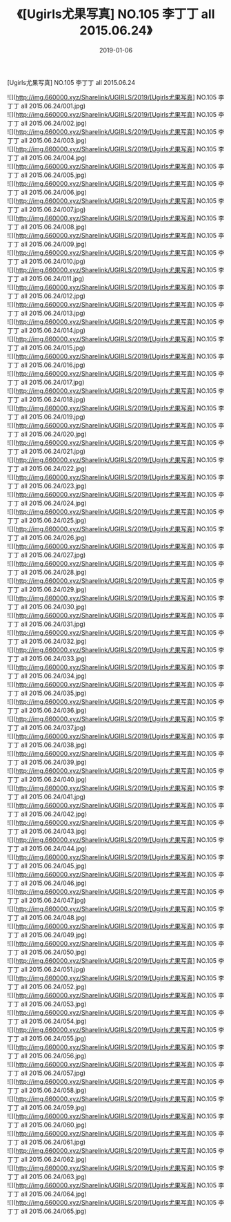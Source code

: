 ﻿---
layout: post
title:  《[Ugirls尤果写真] NO.105 李丁丁 all 2015.06.24》
date:   2019-01-06
img: http://img.660000.xyz/Sharelink/UGIRLS/2019/[Ugirls尤果写真] NO.105 李丁丁 all 2015.06.24/000.jpg
categories: [美女, 清纯, 唯美]
---

[Ugirls尤果写真] NO.105 李丁丁 all 2015.06.24

 ![](http://img.660000.xyz/Sharelink/UGIRLS/2019/[Ugirls尤果写真] NO.105 李丁丁 all 2015.06.24/001.jpg) <br>![](http://img.660000.xyz/Sharelink/UGIRLS/2019/[Ugirls尤果写真] NO.105 李丁丁 all 2015.06.24/002.jpg) <br>![](http://img.660000.xyz/Sharelink/UGIRLS/2019/[Ugirls尤果写真] NO.105 李丁丁 all 2015.06.24/003.jpg) <br>![](http://img.660000.xyz/Sharelink/UGIRLS/2019/[Ugirls尤果写真] NO.105 李丁丁 all 2015.06.24/004.jpg) <br>![](http://img.660000.xyz/Sharelink/UGIRLS/2019/[Ugirls尤果写真] NO.105 李丁丁 all 2015.06.24/005.jpg) <br>![](http://img.660000.xyz/Sharelink/UGIRLS/2019/[Ugirls尤果写真] NO.105 李丁丁 all 2015.06.24/006.jpg) <br>![](http://img.660000.xyz/Sharelink/UGIRLS/2019/[Ugirls尤果写真] NO.105 李丁丁 all 2015.06.24/007.jpg) <br>![](http://img.660000.xyz/Sharelink/UGIRLS/2019/[Ugirls尤果写真] NO.105 李丁丁 all 2015.06.24/008.jpg) <br>![](http://img.660000.xyz/Sharelink/UGIRLS/2019/[Ugirls尤果写真] NO.105 李丁丁 all 2015.06.24/009.jpg) <br>![](http://img.660000.xyz/Sharelink/UGIRLS/2019/[Ugirls尤果写真] NO.105 李丁丁 all 2015.06.24/010.jpg) <br>![](http://img.660000.xyz/Sharelink/UGIRLS/2019/[Ugirls尤果写真] NO.105 李丁丁 all 2015.06.24/011.jpg) <br>![](http://img.660000.xyz/Sharelink/UGIRLS/2019/[Ugirls尤果写真] NO.105 李丁丁 all 2015.06.24/012.jpg) <br>![](http://img.660000.xyz/Sharelink/UGIRLS/2019/[Ugirls尤果写真] NO.105 李丁丁 all 2015.06.24/013.jpg) <br>![](http://img.660000.xyz/Sharelink/UGIRLS/2019/[Ugirls尤果写真] NO.105 李丁丁 all 2015.06.24/014.jpg) <br>![](http://img.660000.xyz/Sharelink/UGIRLS/2019/[Ugirls尤果写真] NO.105 李丁丁 all 2015.06.24/015.jpg) <br>![](http://img.660000.xyz/Sharelink/UGIRLS/2019/[Ugirls尤果写真] NO.105 李丁丁 all 2015.06.24/016.jpg) <br>![](http://img.660000.xyz/Sharelink/UGIRLS/2019/[Ugirls尤果写真] NO.105 李丁丁 all 2015.06.24/017.jpg) <br>![](http://img.660000.xyz/Sharelink/UGIRLS/2019/[Ugirls尤果写真] NO.105 李丁丁 all 2015.06.24/018.jpg) <br>![](http://img.660000.xyz/Sharelink/UGIRLS/2019/[Ugirls尤果写真] NO.105 李丁丁 all 2015.06.24/019.jpg) <br>![](http://img.660000.xyz/Sharelink/UGIRLS/2019/[Ugirls尤果写真] NO.105 李丁丁 all 2015.06.24/020.jpg) <br>![](http://img.660000.xyz/Sharelink/UGIRLS/2019/[Ugirls尤果写真] NO.105 李丁丁 all 2015.06.24/021.jpg) <br>![](http://img.660000.xyz/Sharelink/UGIRLS/2019/[Ugirls尤果写真] NO.105 李丁丁 all 2015.06.24/022.jpg) <br>![](http://img.660000.xyz/Sharelink/UGIRLS/2019/[Ugirls尤果写真] NO.105 李丁丁 all 2015.06.24/023.jpg) <br>![](http://img.660000.xyz/Sharelink/UGIRLS/2019/[Ugirls尤果写真] NO.105 李丁丁 all 2015.06.24/024.jpg) <br>![](http://img.660000.xyz/Sharelink/UGIRLS/2019/[Ugirls尤果写真] NO.105 李丁丁 all 2015.06.24/025.jpg) <br>![](http://img.660000.xyz/Sharelink/UGIRLS/2019/[Ugirls尤果写真] NO.105 李丁丁 all 2015.06.24/026.jpg) <br>![](http://img.660000.xyz/Sharelink/UGIRLS/2019/[Ugirls尤果写真] NO.105 李丁丁 all 2015.06.24/027.jpg) <br>![](http://img.660000.xyz/Sharelink/UGIRLS/2019/[Ugirls尤果写真] NO.105 李丁丁 all 2015.06.24/028.jpg) <br>![](http://img.660000.xyz/Sharelink/UGIRLS/2019/[Ugirls尤果写真] NO.105 李丁丁 all 2015.06.24/029.jpg) <br>![](http://img.660000.xyz/Sharelink/UGIRLS/2019/[Ugirls尤果写真] NO.105 李丁丁 all 2015.06.24/030.jpg) <br>![](http://img.660000.xyz/Sharelink/UGIRLS/2019/[Ugirls尤果写真] NO.105 李丁丁 all 2015.06.24/031.jpg) <br>![](http://img.660000.xyz/Sharelink/UGIRLS/2019/[Ugirls尤果写真] NO.105 李丁丁 all 2015.06.24/032.jpg) <br>![](http://img.660000.xyz/Sharelink/UGIRLS/2019/[Ugirls尤果写真] NO.105 李丁丁 all 2015.06.24/033.jpg) <br>![](http://img.660000.xyz/Sharelink/UGIRLS/2019/[Ugirls尤果写真] NO.105 李丁丁 all 2015.06.24/034.jpg) <br>![](http://img.660000.xyz/Sharelink/UGIRLS/2019/[Ugirls尤果写真] NO.105 李丁丁 all 2015.06.24/035.jpg) <br>![](http://img.660000.xyz/Sharelink/UGIRLS/2019/[Ugirls尤果写真] NO.105 李丁丁 all 2015.06.24/036.jpg) <br>![](http://img.660000.xyz/Sharelink/UGIRLS/2019/[Ugirls尤果写真] NO.105 李丁丁 all 2015.06.24/037.jpg) <br>![](http://img.660000.xyz/Sharelink/UGIRLS/2019/[Ugirls尤果写真] NO.105 李丁丁 all 2015.06.24/038.jpg) <br>![](http://img.660000.xyz/Sharelink/UGIRLS/2019/[Ugirls尤果写真] NO.105 李丁丁 all 2015.06.24/039.jpg) <br>![](http://img.660000.xyz/Sharelink/UGIRLS/2019/[Ugirls尤果写真] NO.105 李丁丁 all 2015.06.24/040.jpg) <br>![](http://img.660000.xyz/Sharelink/UGIRLS/2019/[Ugirls尤果写真] NO.105 李丁丁 all 2015.06.24/041.jpg) <br>![](http://img.660000.xyz/Sharelink/UGIRLS/2019/[Ugirls尤果写真] NO.105 李丁丁 all 2015.06.24/042.jpg) <br>![](http://img.660000.xyz/Sharelink/UGIRLS/2019/[Ugirls尤果写真] NO.105 李丁丁 all 2015.06.24/043.jpg) <br>![](http://img.660000.xyz/Sharelink/UGIRLS/2019/[Ugirls尤果写真] NO.105 李丁丁 all 2015.06.24/044.jpg) <br>![](http://img.660000.xyz/Sharelink/UGIRLS/2019/[Ugirls尤果写真] NO.105 李丁丁 all 2015.06.24/045.jpg) <br>![](http://img.660000.xyz/Sharelink/UGIRLS/2019/[Ugirls尤果写真] NO.105 李丁丁 all 2015.06.24/046.jpg) <br>![](http://img.660000.xyz/Sharelink/UGIRLS/2019/[Ugirls尤果写真] NO.105 李丁丁 all 2015.06.24/047.jpg) <br>![](http://img.660000.xyz/Sharelink/UGIRLS/2019/[Ugirls尤果写真] NO.105 李丁丁 all 2015.06.24/048.jpg) <br>![](http://img.660000.xyz/Sharelink/UGIRLS/2019/[Ugirls尤果写真] NO.105 李丁丁 all 2015.06.24/049.jpg) <br>![](http://img.660000.xyz/Sharelink/UGIRLS/2019/[Ugirls尤果写真] NO.105 李丁丁 all 2015.06.24/050.jpg) <br>![](http://img.660000.xyz/Sharelink/UGIRLS/2019/[Ugirls尤果写真] NO.105 李丁丁 all 2015.06.24/051.jpg) <br>![](http://img.660000.xyz/Sharelink/UGIRLS/2019/[Ugirls尤果写真] NO.105 李丁丁 all 2015.06.24/052.jpg) <br>![](http://img.660000.xyz/Sharelink/UGIRLS/2019/[Ugirls尤果写真] NO.105 李丁丁 all 2015.06.24/053.jpg) <br>![](http://img.660000.xyz/Sharelink/UGIRLS/2019/[Ugirls尤果写真] NO.105 李丁丁 all 2015.06.24/054.jpg) <br>![](http://img.660000.xyz/Sharelink/UGIRLS/2019/[Ugirls尤果写真] NO.105 李丁丁 all 2015.06.24/055.jpg) <br>![](http://img.660000.xyz/Sharelink/UGIRLS/2019/[Ugirls尤果写真] NO.105 李丁丁 all 2015.06.24/056.jpg) <br>![](http://img.660000.xyz/Sharelink/UGIRLS/2019/[Ugirls尤果写真] NO.105 李丁丁 all 2015.06.24/057.jpg) <br>![](http://img.660000.xyz/Sharelink/UGIRLS/2019/[Ugirls尤果写真] NO.105 李丁丁 all 2015.06.24/058.jpg) <br>![](http://img.660000.xyz/Sharelink/UGIRLS/2019/[Ugirls尤果写真] NO.105 李丁丁 all 2015.06.24/059.jpg) <br>![](http://img.660000.xyz/Sharelink/UGIRLS/2019/[Ugirls尤果写真] NO.105 李丁丁 all 2015.06.24/060.jpg) <br>![](http://img.660000.xyz/Sharelink/UGIRLS/2019/[Ugirls尤果写真] NO.105 李丁丁 all 2015.06.24/061.jpg) <br>![](http://img.660000.xyz/Sharelink/UGIRLS/2019/[Ugirls尤果写真] NO.105 李丁丁 all 2015.06.24/062.jpg) <br>![](http://img.660000.xyz/Sharelink/UGIRLS/2019/[Ugirls尤果写真] NO.105 李丁丁 all 2015.06.24/063.jpg) <br>![](http://img.660000.xyz/Sharelink/UGIRLS/2019/[Ugirls尤果写真] NO.105 李丁丁 all 2015.06.24/064.jpg) <br>![](http://img.660000.xyz/Sharelink/UGIRLS/2019/[Ugirls尤果写真] NO.105 李丁丁 all 2015.06.24/065.jpg) <br>